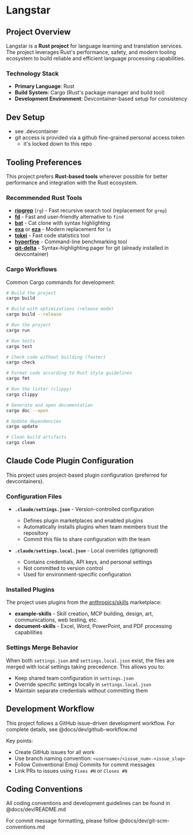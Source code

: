 # Langstar

## Project Overview

Langstar is a **Rust project** for language learning and translation services. The project leverages Rust's performance, safety, and modern tooling ecosystem to build reliable and efficient language processing capabilities.

### Technology Stack

- **Primary Language**: Rust
- **Build System**: Cargo (Rust's package manager and build tool)
- **Development Environment**: Devcontainer-based setup for consistency

## Dev Setup
* see .devcontainer
* git access is provided via a github fine-grained personal access token
  * it's locked down to this repo

## Tooling Preferences

This project prefers **Rust-based tools** wherever possible for better performance and integration with the Rust ecosystem.

### Recommended Rust Tools

- **[ripgrep](https://github.com/BurntSushi/ripgrep)** (`rg`) - Fast recursive search tool (replacement for `grep`)
- **[fd](https://github.com/sharkdp/fd)** - Fast and user-friendly alternative to `find`
- **[bat](https://github.com/sharkdp/bat)** - Cat clone with syntax highlighting
- **[exa](https://github.com/ogham/exa)** or **[eza](https://github.com/eza-community/eza)** - Modern replacement for `ls`
- **[tokei](https://github.com/XAMPPRocky/tokei)** - Fast code statistics tool
- **[hyperfine](https://github.com/sharkdp/hyperfine)** - Command-line benchmarking tool
- **[git-delta](https://github.com/dandavison/delta)** - Syntax-highlighting pager for git (already installed in devcontainer)

### Cargo Workflows

Common Cargo commands for development:

```bash
# Build the project
cargo build

# Build with optimizations (release mode)
cargo build --release

# Run the project
cargo run

# Run tests
cargo test

# Check code without building (faster)
cargo check

# Format code according to Rust style guidelines
cargo fmt

# Run the linter (clippy)
cargo clippy

# Generate and open documentation
cargo doc --open

# Update dependencies
cargo update

# Clean build artifacts
cargo clean
```

## Claude Code Plugin Configuration

This project uses project-based plugin configuration (preferred for devcontainers).

### Configuration Files

- **`.claude/settings.json`** - Version-controlled configuration
  - Defines plugin marketplaces and enabled plugins
  - Automatically installs plugins when team members trust the repository
  - Commit this file to share configuration with the team

- **`.claude/settings.local.json`** - Local overrides (gitignored)
  - Contains credentials, API keys, and personal settings
  - Not committed to version control
  - Used for environment-specific configuration

### Installed Plugins

The project uses plugins from the [anthropics/skills](https://github.com/anthropics/skills) marketplace:

- **example-skills** - Skill creation, MCP building, design, art, communications, web testing, etc.
- **document-skills** - Excel, Word, PowerPoint, and PDF processing capabilities

### Settings Merge Behavior

When both `settings.json` and `settings.local.json` exist, the files are merged with local settings taking precedence. This allows you to:
- Keep shared team configuration in `settings.json`
- Override specific settings locally in `settings.local.json`
- Maintain separate credentials without committing them

## Development Workflow

This project follows a GitHub issue-driven development workflow. For complete details, see @docs/dev/github-workflow.md

Key points:
- Create GitHub issues for all work
- Use branch naming convention: `<username>/<issue_num>-<issue_slug>`
- Follow Conventional Emoji Commits for commit messages
- Link PRs to issues using `Fixes #N` or `Closes #N`

## Coding Conventions

All coding conventions and development guidelines can be found in @docs/dev/README.md

For commit message formatting, please follow @docs/dev/git-scm-conventions.md